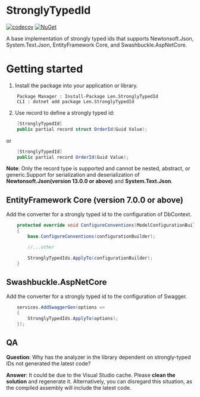# StronglyTypedId
[![codecov][badge-codecov]](https://codecov.io/gh/LenFon/StronglyTypedId)
[![NuGet][badge-nuget]][nuget-package]

A base implementation of strongly typed ids that supports Newtonsoft.Json, System.Text.Json, EntityFramework Core, and Swashbuckle.AspNetCore.
# Getting started
1. Install the package into your application or library.
```
    Package Manager : Install-Package Len.StronglyTypedId
    CLI : dotnet add package Len.StronglyTypedId 
```
2. Use record to define a strongly typed id:
```C#
    [StronglyTypedId]
    public partial record struct OrderId(Guid Value);
```
or

```C#
    [StronglyTypedId]
    public partial record OrderId(Guid Value);
```
**Note**: Only the record type is supported and cannot be nested, abstract, or generic.Support for serialization and deserialization of **Newtonsoft.Json(version 13.0.0 or above)** and **System.Text.Json**.

## EntityFramework Core (version 7.0.0 or above)
Add the converter for a strongly typed id to the configuration of DbContext.
```C#
    protected override void ConfigureConventions(ModelConfigurationBuilder configurationBuilder)
    {
        base.ConfigureConventions(configurationBuilder);

        //...other

        StronglyTypedIds.ApplyTo(configurationBuilder);
    }
```
## Swashbuckle.AspNetCore
Add the converter for a strongly typed id to the configuration of Swagger.

```C#
    services.AddSwaggerGen(options =>
    {
        StronglyTypedIds.ApplyTo(options);
    });
```

## QA
**Question**: Why has the analyzer in the library dependent on strongly-typed IDs not generated the latest code?

**Answer**: It could be due to the Visual Studio cache. Please **clean the solution** and regenerate it. Alternatively, you can disregard this situation, as the compiled assembly will include the latest code.

[nuget-package]: https://www.nuget.org/packages/Len.StronglyTypedId/
[badge-nuget]: https://img.shields.io/nuget/v/Len.StronglyTypedId.svg
[badge-codecov]: https://codecov.io/github/LenFon/StronglyTypedId/branch/master/graph/badge.svg?token=S3PBV7W190
